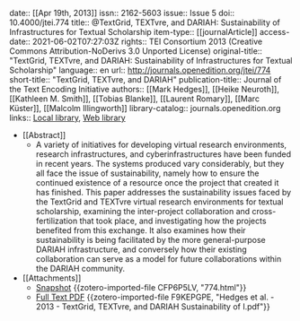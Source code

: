 date:: [[Apr 19th, 2013]]
issn:: 2162-5603
issue:: Issue 5
doi:: 10.4000/jtei.774
title:: @TextGrid, TEXTvre, and DARIAH: Sustainability of Infrastructures for Textual Scholarship
item-type:: [[journalArticle]]
access-date:: 2021-06-02T07:27:03Z
rights:: TEI Consortium 2013 (Creative Commons Attribution-NoDerivs 3.0 Unported License)
original-title:: "TextGrid, TEXTvre, and DARIAH: Sustainability of Infrastructures for Textual Scholarship"
language:: en
url:: http://journals.openedition.org/jtei/774
short-title:: "TextGrid, TEXTvre, and DARIAH"
publication-title:: Journal of the Text Encoding Initiative
authors:: [[Mark Hedges]], [[Heike Neuroth]], [[Kathleen M. Smith]], [[Tobias Blanke]], [[Laurent Romary]], [[Marc Küster]], [[Malcolm Illingworth]]
library-catalog:: journals.openedition.org
links:: [Local library](zotero://select/groups/2386895/items/Z49V8JZD), [Web library](https://www.zotero.org/groups/2386895/items/Z49V8JZD)

- [[Abstract]]
	- A variety of initiatives for developing virtual research environments, research infrastructures, and cyberinfrastructures have been funded in recent years. The systems produced vary considerably, but they all face the issue of sustainability, namely how to ensure the continued existence of a resource once the project that created it has finished. This paper addresses the sustainability issues faced by the TextGrid and TEXTvre virtual research environments for textual scholarship, examining the inter-project collaboration and cross-fertilization that took place, and investigating how the projects benefited from this exchange. It also examines how their sustainability is being facilitated by the more general-purpose DARIAH infrastructure, and conversely how their existing collaboration can serve as a model for future collaborations within the DARIAH community.
- [[Attachments]]
	- [Snapshot](https://journals.openedition.org/jtei/774#tocto1n5) {{zotero-imported-file CFP6P5LV, "774.html"}}
	- [Full Text PDF](http://journals.openedition.org/jtei/pdf/774) {{zotero-imported-file F9KEPGPE, "Hedges et al. - 2013 - TextGrid, TEXTvre, and DARIAH Sustainability of I.pdf"}}
